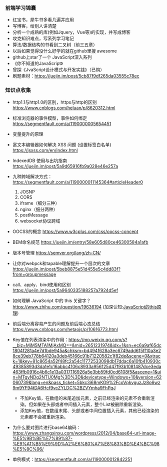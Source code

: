### 前端学习锦囊
* 红宝书，犀牛书多看几遍并应用
* 写博客，给别人讲清楚
* 分析一个成熟的库(例如Jquery，Vue等)的实现，并写成博客
* 攻克知识难点，写系列学习笔记
* 算法/数据结构的书看到二叉树（前三五章）
* 以后如果觉得没什么好学的就在github里搜 awesome
* github上star了一个 JavaScript深入系列
* 《你不知道的JavaScript》
* 曾探《JvaScript设计模式与开发实践》（已购）
* 刷题素材：https://juejin.im/post/5cb87f9df265da03555c78ec


### 知识点收集

* http1.1与http1.0的区别，https与http的区别 https://www.cnblogs.com/heluan/p/8620312.html

* 标准浏览器的事件模型，事件如何绑定 https://segmentfault.com/a/1190000005654451

* 变量提升的原理

* 富文本编辑器如何解决 XSS 问题 (设置标签白名单) https://jsxss.com/en/index.html

* IndexedDB 使用与出坑指南 https://juejin.im/post/5a9d65916fb9a028e46e257a

* 九种跨域解决方式：https://segmentfault.com/a/1190000011145364#articleHeader0
  1. JOSNP
  2. CORS
  3. iframe（细分三种）
  4. nginx（细分两种）
  5. postMessage
  6. websocket协议跨域
 
* OOCSS的概念 https://www.w3cplus.com/css/oocss-concept

* BEM命名规范 https://juejin.im/entry/58e605d80ce46300584a1afb

* 版本号管理 https://semver.org/lang/zh-CN/

* 让你对webpck和tapable理解提升一个层次的文章 https://juejin.im/post/5beb8875e51d455e5c4dd83f?from=groupmessage

* call、apply、bind使用和区别 https://juejin.im/post/5a9640335188257a7924d5ef

* 如何理解 JavaScript 中的 this 关键字？ https://www.zhihu.com/question/19636194 (加深认知:[JavaScript的this原理](http://www.ruanyifeng.com/blog/2018/06/javascript-this.html))

* 前后端分离容易产生的问题及前后端心态总结 https://www.cnblogs.com/hetaojs/p/10616773.html

* Key值在列表渲染中的作用：https://mp.weixin.qq.com/s?__biz=MjM5MTA1MjAxMQ==&mid=2651231974&idx=1&sn=ec6a9af65dc1804f281a4e7d1bde945a&chksm=bd494f628a3ec6749add615ff10a3e28ce39eb778b64120a3deb45166c91b71220582c1f82de&scene=0&xtrack=1&key=81c8654a52f48fc2a54c11772533098db17ddac6a10fb410930c49385893d3da1e1c16abbc4106c8933a956125d47f93b1081487dce3eda463ffb0916c4b6c1e13a0317116926a5e3bb59fd0cd6108f5&ascene=1&uin=MTgyNDg2NTU0Mg%3D%3D&devicetype=Windows+10&version=62060739&lang=en&pass_ticket=5bkc3i68mKG9%2FcoVpkvguzJz8o6wz9m9YF94tDA6Hcf9vcZYLDC%2BZVYmha9FhPqJ
    * 不加Key值，在数组的末尾追加元素，之前已经渲染的元素不会重新渲染。但如果在头部或者中间插入元素，整个List被删除重新渲染。
    * 添加Key值，在数组末尾、头部或者中间位置插入元素，其他已经渲染的元素都不会被重新渲染。
    
* 为什么要对图片进行base64编码：https://www.zhangxinxu.com/wordpress/2012/04/base64-url-image-%E5%9B%BE%E7%89%87-%E9%A1%B5%E9%9D%A2%E6%80%A7%E8%83%BD%E4%BC%98%E5%8C%96/   

* 单例模式：https://segmentfault.com/a/1190000012842251